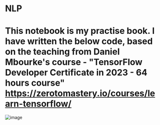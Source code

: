 # NLP
# This notebook is my practise book. I have written the below code, based on the teaching from Daniel Mbourke's course - "TensorFlow Developer Certificate in 2023 - 64 hours course"  https://zerotomastery.io/courses/learn-tensorflow/

![image](https://user-images.githubusercontent.com/123597753/233126314-b932ed12-b3cb-492d-82ba-14088dc59baa.png)
